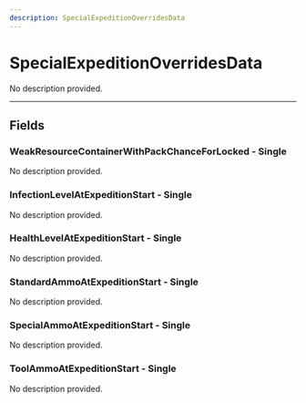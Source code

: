 ```yaml
---
description: SpecialExpeditionOverridesData
---
```


# SpecialExpeditionOverridesData

No description provided.

***

## Fields

### WeakResourceContainerWithPackChanceForLocked - Single

No description provided.

### InfectionLevelAtExpeditionStart - Single

No description provided.

### HealthLevelAtExpeditionStart - Single

No description provided.

### StandardAmmoAtExpeditionStart - Single

No description provided.

### SpecialAmmoAtExpeditionStart - Single

No description provided.

### ToolAmmoAtExpeditionStart - Single

No description provided.
